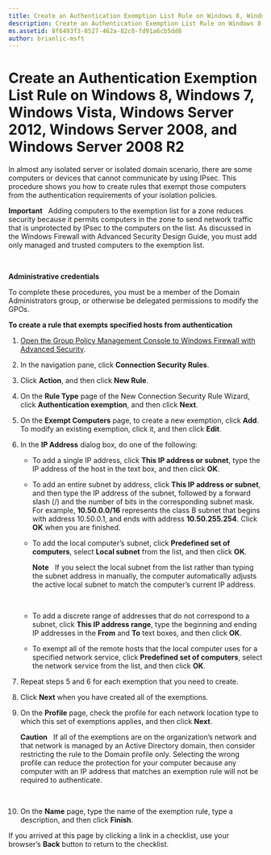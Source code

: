 ```yaml
---
title: Create an Authentication Exemption List Rule on Windows 8, Windows 7, Windows Vista, Windows Server 2012, Windows Server 2008, and Windows Server 2008 R2 (Windows 10)
description: Create an Authentication Exemption List Rule on Windows 8, Windows 7, Windows Vista, Windows Server 2012, Windows Server 2008, and Windows Server 2008 R2
ms.assetid: 8f6493f3-8527-462a-82c0-fd91a6cb5dd8
author: brianlic-msft
---
```


# Create an Authentication Exemption List Rule on Windows 8, Windows 7, Windows Vista, Windows Server 2012, Windows Server 2008, and Windows Server 2008 R2


In almost any isolated server or isolated domain scenario, there are some computers or devices that cannot communicate by using IPsec. This procedure shows you how to create rules that exempt those computers from the authentication requirements of your isolation policies.

**Important**  
Adding computers to the exemption list for a zone reduces security because it permits computers in the zone to send network traffic that is unprotected by IPsec to the computers on the list. As discussed in the Windows Firewall with Advanced Security Design Guide, you must add only managed and trusted computers to the exemption list.

 

**Administrative credentials**

To complete these procedures, you must be a member of the Domain Administrators group, or otherwise be delegated permissions to modify the GPOs.

**To create a rule that exempts specified hosts from authentication**

1.  [Open the Group Policy Management Console to Windows Firewall with Advanced Security](open-the-group-policy-management-console-to-windows-firewall-with-advanced-security.md).

2.  In the navigation pane, click **Connection Security Rules**.

3.  Click **Action**, and then click **New Rule**.

4.  On the **Rule Type** page of the New Connection Security Rule Wizard, click **Authentication exemption**, and then click **Next**.

5.  On the **Exempt Computers** page, to create a new exemption, click **Add**. To modify an existing exemption, click it, and then click **Edit**.

6.  In the **IP Address** dialog box, do one of the following:

    -   To add a single IP address, click **This IP address or subnet**, type the IP address of the host in the text box, and then click **OK**.

    -   To add an entire subnet by address, click **This IP address or subnet**, and then type the IP address of the subnet, followed by a forward slash (/) and the number of bits in the corresponding subnet mask. For example, **10.50.0.0/16** represents the class B subnet that begins with address 10.50.0.1, and ends with address **10.50.255.254**. Click **OK** when you are finished.

    -   To add the local computer’s subnet, click **Predefined set of computers**, select **Local subnet** from the list, and then click **OK**.

        **Note**  
        If you select the local subnet from the list rather than typing the subnet address in manually, the computer automatically adjusts the active local subnet to match the computer’s current IP address.

         

    -   To add a discrete range of addresses that do not correspond to a subnet, click **This IP address range**, type the beginning and ending IP addresses in the **From** and **To** text boxes, and then click **OK**.

    -   To exempt all of the remote hosts that the local computer uses for a specified network service, click **Predefined set of computers**, select the network service from the list, and then click **OK**.

7.  Repeat steps 5 and 6 for each exemption that you need to create.

8.  Click **Next** when you have created all of the exemptions.

9.  On the **Profile** page, check the profile for each network location type to which this set of exemptions applies, and then click **Next**.

    **Caution**  
    If all of the exemptions are on the organization’s network and that network is managed by an Active Directory domain, then consider restricting the rule to the Domain profile only. Selecting the wrong profile can reduce the protection for your computer because any computer with an IP address that matches an exemption rule will not be required to authenticate.

     

10. On the **Name** page, type the name of the exemption rule, type a description, and then click **Finish**.

If you arrived at this page by clicking a link in a checklist, use your browser’s **Back** button to return to the checklist.

 

 





